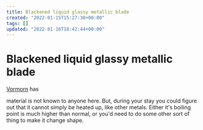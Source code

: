 ```yaml
---
title: Blackened liquid glassy metallic blade
created: "2022-01-15T15:27:30+00:00"
tags: []
updated: "2022-01-16T18:42:44+00:00"
---
```


# Blackened liquid glassy metallic blade

[Vormorn](Vormorn.md) has

material is not known to anyone here. But, during your stay you could figure out that it cannot simply be heated up, like other metals. Either it's boiling point is much higher than normal, or you'd need to do some other sort of thing to make it change shape.
